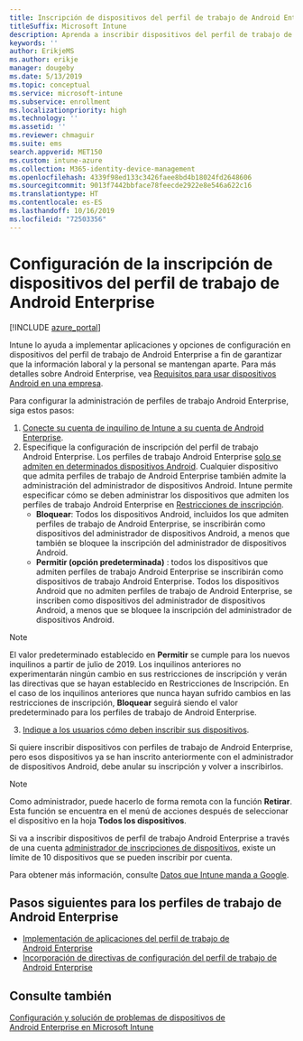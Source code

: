 ```yaml
---
title: Inscripción de dispositivos del perfil de trabajo de Android Enterprise en Intune
titleSuffix: Microsoft Intune
description: Aprenda a inscribir dispositivos del perfil de trabajo de Android Enterprise en Intune.
keywords: ''
author: ErikjeMS
ms.author: erikje
manager: dougeby
ms.date: 5/13/2019
ms.topic: conceptual
ms.service: microsoft-intune
ms.subservice: enrollment
ms.localizationpriority: high
ms.technology: ''
ms.assetid: ''
ms.reviewer: chmaguir
ms.suite: ems
search.appverid: MET150
ms.custom: intune-azure
ms.collection: M365-identity-device-management
ms.openlocfilehash: 4339f98ed133c3426faee8bd4b18024fd2648606
ms.sourcegitcommit: 9013f7442bbface78feecde2922e8e546a622c16
ms.translationtype: HT
ms.contentlocale: es-ES
ms.lasthandoff: 10/16/2019
ms.locfileid: "72503356"
---
```

# <a name="set-up-enrollment-of-android-enterprise-work-profile-devices"></a>Configuración de la inscripción de dispositivos del perfil de trabajo de Android Enterprise

[!INCLUDE [azure_portal](../includes/azure_portal.md)]

Intune lo ayuda a implementar aplicaciones y opciones de configuración en dispositivos del perfil de trabajo de Android Enterprise a fin de garantizar que la información laboral y la personal se mantengan aparte. Para más detalles sobre Android Enterprise, vea [Requisitos para usar dispositivos Android en una empresa](https://support.google.com/work/android/answer/6174145?hl=en&ref_topic=6151012).

Para configurar la administración de perfiles de trabajo Android Enterprise, siga estos pasos:

1. [Conecte su cuenta de inquilino de Intune a su cuenta de Android Enterprise](connect-intune-android-enterprise.md).
2. Especifique la configuración de inscripción del perfil de trabajo Android Enterprise. Los perfiles de trabajo Android Enterprise [solo se admiten en determinados dispositivos Android](https://support.google.com/work/android/answer/6174145?hl=en&ref_topic=6151012%20style=%22target=new_window%22). Cualquier dispositivo que admita perfiles de trabajo de Android Enterprise también admite la administración del administrador de dispositivos Android. Intune permite especificar cómo se deben administrar los dispositivos que admiten los perfiles de trabajo Android Enterprise en [Restricciones de inscripción](enrollment-restrictions-set.md).
    - **Bloquear**:  Todos los dispositivos Android, incluidos los que admiten perfiles de trabajo de Android Enterprise, se inscribirán como dispositivos del administrador de dispositivos Android, a menos que también se bloquee la inscripción del administrador de dispositivos Android. 
    - **Permitir (opción predeterminada)** : todos los dispositivos que admiten perfiles de trabajo Android Enterprise se inscribirán como dispositivos de trabajo Android Enterprise. Todos los dispositivos Android que no admiten perfiles de trabajo de Android Enterprise, se inscriben como dispositivos del administrador de dispositivos Android, a menos que se bloquee la inscripción del administrador de dispositivos Android. 
> [!NOTE]
> El valor predeterminado establecido en **Permitir** se cumple para los nuevos inquilinos a partir de julio de 2019. Los inquilinos anteriores no experimentarán ningún cambio en sus restricciones de inscripción y verán las directivas que se hayan establecido en Restricciones de Inscripción. En el caso de los inquilinos anteriores que nunca hayan sufrido cambios en las restricciones de inscripción, **Bloquear** seguirá siendo el valor predeterminado para los perfiles de trabajo de Android Enterprise.

3. [Indique a los usuarios cómo deben inscribir sus dispositivos](/intune-user-help/create-a-work-profile-and-enroll-your-device-in-intune-android).  

Si quiere inscribir dispositivos con perfiles de trabajo de Android Enterprise, pero esos dispositivos ya se han inscrito anteriormente con el administrador de dispositivos Android, debe anular su inscripción y volver a inscribirlos.
> [!NOTE]
> Como administrador, puede hacerlo de forma remota con la función **Retirar**. Esta función se encuentra en el menú de acciones después de seleccionar el dispositivo en la hoja **Todos los dispositivos**.

Si va a inscribir dispositivos de perfil de trabajo Android Enterprise a través de una cuenta [administrador de inscripciones de dispositivos](device-enrollment-manager-enroll.md), existe un límite de 10 dispositivos que se pueden inscribir por cuenta.

Para obtener más información, consulte [Datos que Intune manda a Google](../protect/data-intune-sends-to-google.md).

## <a name="next-steps-for-android-enterprise-work-profiles"></a>Pasos siguientes para los perfiles de trabajo de Android Enterprise
- [Implementación de aplicaciones del perfil de trabajo de Android Enterprise](../apps/apps-add-android-for-work.md)
- [Incorporación de directivas de configuración del perfil de trabajo de Android Enterprise](../configuration/device-profiles.md)

## <a name="see-also"></a>Consulte también

[Configuración y solución de problemas de dispositivos de Android Enterprise en Microsoft Intune](https://support.microsoft.com/help/4476974)
